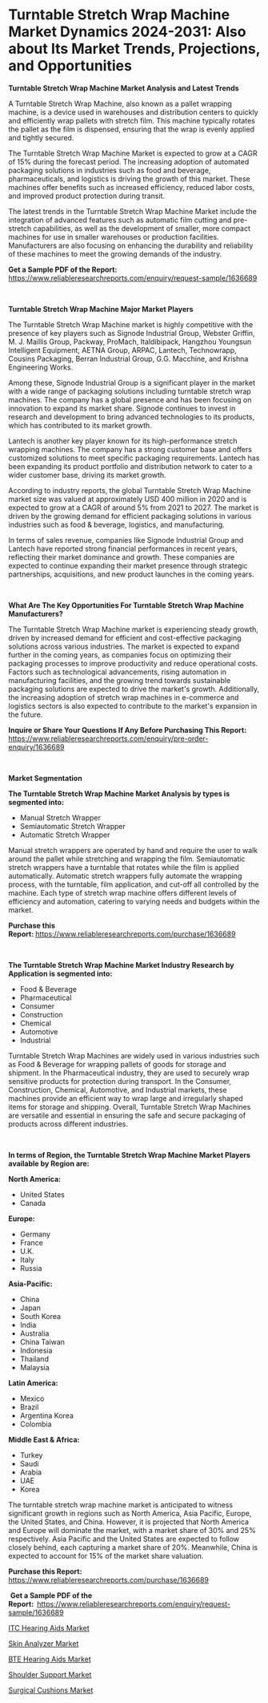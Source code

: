 <p><h1>Turntable Stretch Wrap Machine Market Dynamics 2024-2031: Also about Its Market Trends, Projections, and Opportunities</h1></p><p><strong>Turntable Stretch Wrap Machine Market Analysis and Latest Trends</strong></p>
<p><p>A Turntable Stretch Wrap Machine, also known as a pallet wrapping machine, is a device used in warehouses and distribution centers to quickly and efficiently wrap pallets with stretch film. This machine typically rotates the pallet as the film is dispensed, ensuring that the wrap is evenly applied and tightly secured.</p><p>The Turntable Stretch Wrap Machine Market is expected to grow at a CAGR of 15% during the forecast period. The increasing adoption of automated packaging solutions in industries such as food and beverage, pharmaceuticals, and logistics is driving the growth of this market. These machines offer benefits such as increased efficiency, reduced labor costs, and improved product protection during transit.</p><p>The latest trends in the Turntable Stretch Wrap Machine Market include the integration of advanced features such as automatic film cutting and pre-stretch capabilities, as well as the development of smaller, more compact machines for use in smaller warehouses or production facilities. Manufacturers are also focusing on enhancing the durability and reliability of these machines to meet the growing demands of the industry.</p></p>
<p><strong>Get a Sample PDF of the Report:&nbsp;</strong> <a href="https://www.reliableresearchreports.com/enquiry/request-sample/1636689">https://www.reliableresearchreports.com/enquiry/request-sample/1636689</a></p>
<p>&nbsp;</p>
<p><strong>Turntable Stretch Wrap Machine Major Market Players</strong></p>
<p><p>The Turntable Stretch Wrap Machine market is highly competitive with the presence of key players such as Signode Industrial Group, Webster Griffin, M. J. Maillis Group, Packway, ProMach, Italdibipack, Hangzhou Youngsun Intelligent Equipment, AETNA Group, ARPAC, Lantech, Technowrapp, Cousins Packaging, Berran Industrial Group, G.G. Macchine, and Krishna Engineering Works.</p><p>Among these, Signode Industrial Group is a significant player in the market with a wide range of packaging solutions including turntable stretch wrap machines. The company has a global presence and has been focusing on innovation to expand its market share. Signode continues to invest in research and development to bring advanced technologies to its products, which has contributed to its market growth.</p><p>Lantech is another key player known for its high-performance stretch wrapping machines. The company has a strong customer base and offers customized solutions to meet specific packaging requirements. Lantech has been expanding its product portfolio and distribution network to cater to a wider customer base, driving its market growth.</p><p>According to industry reports, the global Turntable Stretch Wrap Machine market size was valued at approximately USD 400 million in 2020 and is expected to grow at a CAGR of around 5% from 2021 to 2027. The market is driven by the growing demand for efficient packaging solutions in various industries such as food & beverage, logistics, and manufacturing.</p><p>In terms of sales revenue, companies like Signode Industrial Group and Lantech have reported strong financial performances in recent years, reflecting their market dominance and growth. These companies are expected to continue expanding their market presence through strategic partnerships, acquisitions, and new product launches in the coming years.</p></p>
<p>&nbsp;</p>
<p><strong>What Are The Key Opportunities For Turntable Stretch Wrap Machine Manufacturers?</strong></p>
<p><p>The Turntable Stretch Wrap Machine market is experiencing steady growth, driven by increased demand for efficient and cost-effective packaging solutions across various industries. The market is expected to expand further in the coming years, as companies focus on optimizing their packaging processes to improve productivity and reduce operational costs. Factors such as technological advancements, rising automation in manufacturing facilities, and the growing trend towards sustainable packaging solutions are expected to drive the market's growth. Additionally, the increasing adoption of stretch wrap machines in e-commerce and logistics sectors is also expected to contribute to the market's expansion in the future.</p></p>
<p><strong>Inquire or Share Your Questions If Any Before Purchasing This Report:</strong> <a href="https://www.reliableresearchreports.com/enquiry/pre-order-enquiry/1636689">https://www.reliableresearchreports.com/enquiry/pre-order-enquiry/1636689</a></p>
<p>&nbsp;</p>
<p><strong>Market Segmentation</strong></p>
<p><strong>The Turntable Stretch Wrap Machine Market Analysis by types is segmented into:</strong></p>
<p><ul><li>Manual Stretch Wrapper</li><li>Semiautomatic Stretch Wrapper</li><li>Automatic Stretch Wrapper</li></ul></p>
<p><p>Manual stretch wrappers are operated by hand and require the user to walk around the pallet while stretching and wrapping the film. Semiautomatic stretch wrappers have a turntable that rotates while the film is applied automatically. Automatic stretch wrappers fully automate the wrapping process, with the turntable, film application, and cut-off all controlled by the machine. Each type of stretch wrap machine offers different levels of efficiency and automation, catering to varying needs and budgets within the market.</p></p>
<p><strong>Purchase this Report:&nbsp;</strong><a href="https://www.reliableresearchreports.com/purchase/1636689">https://www.reliableresearchreports.com/purchase/1636689</a></p>
<p>&nbsp;</p>
<p><strong>The Turntable Stretch Wrap Machine Market Industry Research by Application is segmented into:</strong></p>
<p><ul><li>Food & Beverage</li><li>Pharmaceutical</li><li>Consumer</li><li>Construction</li><li>Chemical</li><li>Automotive</li><li>Industrial</li></ul></p>
<p><p>Turntable Stretch Wrap Machines are widely used in various industries such as Food & Beverage for wrapping pallets of goods for storage and shipment. In the Pharmaceutical industry, they are used to securely wrap sensitive products for protection during transport. In the Consumer, Construction, Chemical, Automotive, and Industrial markets, these machines provide an efficient way to wrap large and irregularly shaped items for storage and shipping. Overall, Turntable Stretch Wrap Machines are versatile and essential in ensuring the safe and secure packaging of products across different industries.</p></p>
<p>&nbsp;</p>
<p><strong>In terms of Region, the Turntable Stretch Wrap Machine Market Players available by Region are:</strong></p>
<p>
    <p> <strong> North America: </strong>
        <ul>
            <li>United States</li>
            <li>Canada</li>
        </ul>
        </p> 
    <p> <strong> Europe: </strong>
        <ul>
            <li>Germany</li>
            <li>France</li>
            <li>U.K.</li>
            <li>Italy</li>
            <li>Russia</li>
        </ul>
        </p> 
    <p> <strong> Asia-Pacific: </strong>
        <ul>
            <li>China</li>
            <li>Japan</li>
            <li>South Korea</li>
            <li>India</li>
            <li>Australia</li>
            <li>China Taiwan</li>
            <li>Indonesia</li>
            <li>Thailand</li>
            <li>Malaysia</li>
        </ul>
        </p> 
    <p> <strong> Latin America: </strong>
        <ul>
            <li>Mexico</li>
            <li>Brazil</li>
            <li>Argentina Korea</li>
            <li>Colombia</li>
        </ul>
        </p> 
    <p> <strong> Middle East & Africa: </strong>
        <ul>
            <li>Turkey</li>
            <li>Saudi</li>
            <li>Arabia</li>
            <li>UAE</li>
            <li>Korea</li>
        </ul>
    </p>
    </p>
<p><p>The turntable stretch wrap machine market is anticipated to witness significant growth in regions such as North America, Asia Pacific, Europe, the United States, and China. However, it is projected that North America and Europe will dominate the market, with a market share of 30% and 25% respectively. Asia Pacific and the United States are expected to follow closely behind, each capturing a market share of 20%. Meanwhile, China is expected to account for 15% of the market share valuation.</p></p>
<p><strong>Purchase this Report: </strong><a href="https://www.reliableresearchreports.com/purchase/1636689">https://www.reliableresearchreports.com/purchase/1636689</a></p>
<p>&nbsp;<strong>Get a Sample PDF of the Report:&nbsp;&nbsp;</strong><a href="https://www.reliableresearchreports.com/enquiry/request-sample/1636689">https://www.reliableresearchreports.com/enquiry/request-sample/1636689</a></p>
<p><strong></strong></p>
<p><p><a href="https://medium.com/@othamcclure/itc-hearing-aids-market-size-cagr-trends-2024-2030-1e464dc6a352">ITC Hearing Aids Market</a></p><p><a href="https://medium.com/@timothychapman46/skin-analyzer-market-competitive-analysis-market-trends-and-forecast-to-2031-eec8e533a227">Skin Analyzer Market</a></p><p><a href="https://medium.com/@othamcclure/bte-hearing-aids-market-exploring-market-share-market-trends-and-future-growth-6cd124924ef5">BTE Hearing Aids Market</a></p><p><a href="https://medium.com/@aliciahaley1989/shoulder-support-market-trends-and-market-analysis-forecasted-for-period-2024-2031-05ac30314bc4">Shoulder Support Market</a></p><p><a href="https://medium.com/@aliciahaley1989/surgical-cushions-market-size-reveals-the-best-marketing-channels-in-global-industry-5ae523dfd66c">Surgical Cushions Market</a></p></p>